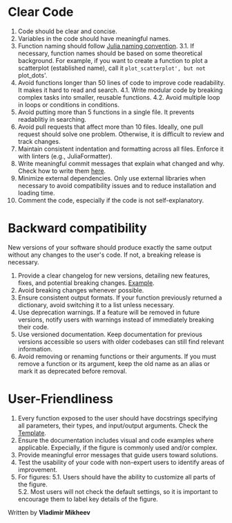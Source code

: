 # Clear Code  

1. Code should be clear and concise.  
2. Variables in the code should have meaningful names.  
3. Function naming should follow [Julia naming convention](https://docs.julialang.org/en/v1/manual/style-guide/#Use-naming-conventions-consistent-with-Julia-base/).
3.1. If necessary, function names should be based on some theoretical background. For example, if you want to create a function to plot a scatterplot (established name), call it `plot_scatterplot', but not `plot_dots'. 
4. Avoid functions longer than 50 lines of code to improve code readability. It makes it hard to read and search.
4.1. Write modular code by breaking complex tasks into smaller, reusable functions.
4.2. Avoid multiple loop in loops or conditions in conditions.
5. Avoid putting more than 5 functions in a single file. It prevents readablitiy in searching. 
6. Avoid pull requests that affect more than 10 files. Ideally, one pull request should solve one problem. Otherwise, it is difficult to review and track changes.
7. Maintain consistent indentation and formatting across all files. Enforce it with linters (e.g., JuliaFormatter).
8. Write meaningful commit messages that explain what changed and why. Check how to write them [here](https://unfoldtoolbox.github.io/UnfoldDocs/main/developer/#Commit-messages).
9. Minimize external dependencies. Only use external libraries when necessary to avoid compatibility issues and to reduce installation and loading time.
10. Comment the code, especially if the code is not self-explanatory.

# Backward compatibility 
New versions of your software should produce exactly the same output without any changes to the user's code. If not, a breaking release is necessary.

1. Provide a clear changelog for new versions, detailing new features, fixes, and potential breaking changes. [Example](https://github.com/unfoldtoolbox/Unfold.jl/releases).
2. Avoid breaking changes whenever possible. 
3. Ensure consistent output formats. If your function previously returned a dictionary, avoid switching it to a list unless necessary.
4. Use deprecation warnings. If a feature will be removed in future versions, notify users with warnings instead of immediately breaking their code.
5. Use versioned documentation. Keep documentation for previous versions accessible so users with older codebases can still find relevant information.
6. Avoid removing or renaming functions or their arguments. If you must remove a function or its argument, keep the old name as an alias or mark it as deprecated before removal.

# User-Friendliness  

1. Every function exposed to the user should have docstrings specifying all parameters, their types, and input/output arguments. Check the [Template](https://unfoldtoolbox.github.io/UnfoldDocs/main/developer/#Docstring-templates). 
2. Ensure the documentation includes visual and code examples where applicable. Expecially, if the figure is commonly used and/or complex.   
3. Provide meaningful error messages that guide users toward solutions.
4. Test the usability of your code with non-expert users to identify areas of improvement.
5. For figures:
5.1. Users should have the ability to customize all parts of the figure.  
5.2. Most users will not check the default settings, so it is important to encourage them to label key details of the figure. 


Written by **Vladimir Mikheev**
